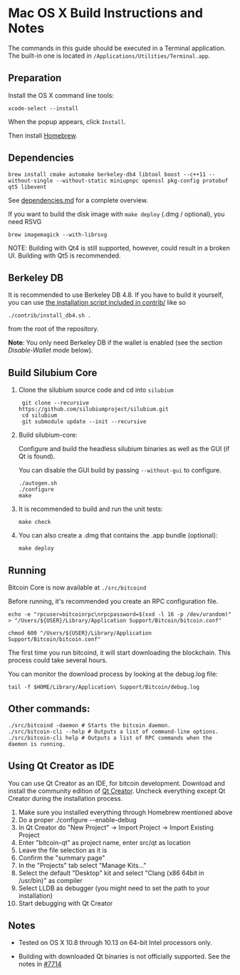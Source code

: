 Mac OS X Build Instructions and Notes
====================================
The commands in this guide should be executed in a Terminal application.
The built-in one is located in `/Applications/Utilities/Terminal.app`.

Preparation
-----------
Install the OS X command line tools:

`xcode-select --install`

When the popup appears, click `Install`.

Then install [Homebrew](https://brew.sh).

Dependencies
----------------------

    brew install cmake automake berkeley-db4 libtool boost --c++11 --without-single --without-static miniupnpc openssl pkg-config protobuf qt5 libevent

See [dependencies.md](dependencies.md) for a complete overview.

If you want to build the disk image with `make deploy` (.dmg / optional), you need RSVG

    brew imagemagick --with-librsvg

NOTE: Building with Qt4 is still supported, however, could result in a broken UI. Building with Qt5 is recommended.

Berkeley DB
-----------
It is recommended to use Berkeley DB 4.8. If you have to build it yourself,
you can use [the installation script included in contrib/](/contrib/install_db4.sh)
like so

```shell
./contrib/install_db4.sh .
```

from the root of the repository.

**Note**: You only need Berkeley DB if the wallet is enabled (see the section *Disable-Wallet mode* below).

Build Silubium Core
------------------------

1. Clone the silubium source code and cd into `silubium`

        git clone --recursive https://github.com/silubiumproject/silubium.git
        cd silubium
        git submodule update --init --recursive

2.  Build silubium-core:

    Configure and build the headless silubium binaries as well as the GUI (if Qt is found).

    You can disable the GUI build by passing `--without-gui` to configure.

        ./autogen.sh
        ./configure
        make

3.  It is recommended to build and run the unit tests:

        make check

4.  You can also create a .dmg that contains the .app bundle (optional):

        make deploy

Running
-------

Bitcoin Core is now available at `./src/bitcoind`

Before running, it's recommended you create an RPC configuration file.

    echo -e "rpcuser=bitcoinrpc\nrpcpassword=$(xxd -l 16 -p /dev/urandom)" > "/Users/${USER}/Library/Application Support/Bitcoin/bitcoin.conf"

    chmod 600 "/Users/${USER}/Library/Application Support/Bitcoin/bitcoin.conf"

The first time you run bitcoind, it will start downloading the blockchain. This process could take several hours.

You can monitor the download process by looking at the debug.log file:

    tail -f $HOME/Library/Application\ Support/Bitcoin/debug.log

Other commands:
-------

    ./src/bitcoind -daemon # Starts the bitcoin daemon.
    ./src/bitcoin-cli --help # Outputs a list of command-line options.
    ./src/bitcoin-cli help # Outputs a list of RPC commands when the daemon is running.

Using Qt Creator as IDE
------------------------
You can use Qt Creator as an IDE, for bitcoin development.
Download and install the community edition of [Qt Creator](https://www.qt.io/download/).
Uncheck everything except Qt Creator during the installation process.

1. Make sure you installed everything through Homebrew mentioned above
2. Do a proper ./configure --enable-debug
3. In Qt Creator do "New Project" -> Import Project -> Import Existing Project
4. Enter "bitcoin-qt" as project name, enter src/qt as location
5. Leave the file selection as it is
6. Confirm the "summary page"
7. In the "Projects" tab select "Manage Kits..."
8. Select the default "Desktop" kit and select "Clang (x86 64bit in /usr/bin)" as compiler
9. Select LLDB as debugger (you might need to set the path to your installation)
10. Start debugging with Qt Creator

Notes
-----

* Tested on OS X 10.8 through 10.13 on 64-bit Intel processors only.

* Building with downloaded Qt binaries is not officially supported. See the notes in [#7714](https://github.com/bitcoin/bitcoin/issues/7714)
